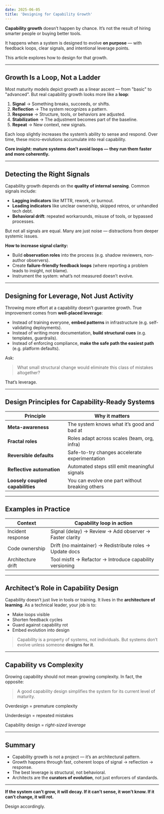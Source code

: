 ```yaml
---
date: 2025-06-05
title: 'Designing for Capability Growth'
---
```


**Capability growth** doesn’t happen by chance. It’s not the result of hiring smarter people or buying better tools.

It happens when a system is designed to evolve **on purpose** — with feedback loops, clear signals, and intentional leverage points.

This article explores how to design for that growth.

---

## Growth Is a Loop, Not a Ladder

Most maturity models depict growth as a linear ascent — from "basic" to "advanced". But real capability growth looks more like a **loop**:

1. **Signal** → Something breaks, succeeds, or shifts.
2. **Reflection** → The system recognizes a pattern.
3. **Response** → Structure, tools, or behaviors are adjusted.
4. **Stabilization** → The adjustment becomes part of the baseline.
5. **Repeat** → New context, new signals.

Each loop slightly increases the system’s ability to sense and respond. Over time, these micro-evolutions accumulate into real capability.

**Core insight: mature systems don’t avoid loops — they run them faster and more coherently.**

---

## Detecting the Right Signals

Capability growth depends on the **quality of internal sensing**. Common signals include:

* **Lagging indicators** like MTTR, rework, or burnout.
* **Leading indicators** like unclear ownership, skipped retros, or unhandled tech debt.
* **Behavioral drift**: repeated workarounds, misuse of tools, or bypassed processes.

But not all signals are equal. Many are just noise — distractions from deeper systemic issues.

**How to increase signal clarity:**

* Build **observation roles** into the process (e.g. shadow reviewers, non-author observers).
* Create **failure-friendly feedback loops** (where reporting a problem leads to insight, not blame).
* Instrument the system: what’s not measured doesn’t evolve.

---

## Designing for Leverage, Not Just Activity

Throwing more effort at a capability doesn’t guarantee growth. True improvement comes from **well-placed leverage**:

* Instead of training everyone, **embed patterns** in infrastructure (e.g. self-validating deployments).
* Instead of writing more documentation, **build structural cues** (e.g. templates, guardrails).
* Instead of enforcing compliance, **make the safe path the easiest path** (e.g. platform defaults).

Ask:

> What small structural change would eliminate this class of mistakes altogether?

That’s leverage.

---

## Design Principles for Capability-Ready Systems

| Principle                        | Why it matters                                  |
| -------------------------------- | ----------------------------------------------- |
| **Meta-awareness**               | The system knows what it’s good and bad at      |
| **Fractal roles**                | Roles adapt across scales (team, org, infra)    |
| **Reversible defaults**          | Safe-to-try changes accelerate experimentation  |
| **Reflective automation**        | Automated steps still emit meaningful signals   |
| **Loosely coupled capabilities** | You can evolve one part without breaking others |

---

## Examples in Practice

| Context            | Capability loop in action                                |
| ------------------ | -------------------------------------------------------- |
| Incident response  | Signal (delay) → Review → Add observer → Faster clarity  |
| Code ownership     | Drift (no maintainer) → Redistribute roles → Update docs |
| Architecture drift | Tool misfit → Refactor → Introduce capability versioning |

---

## Architect’s Role in Capability Design

Capability doesn’t just live in tools or training. It lives in the **architecture of learning**. As a technical leader, your job is to:

* Make loops visible
* Shorten feedback cycles
* Guard against capability rot
* Embed evolution into design

> Capability is a property of systems, not individuals.
> But systems don’t evolve unless someone **designs for it**.

---

## Capability vs Complexity

Growing capability should not mean growing complexity. In fact, the opposite:

> A good capability design simplifies the system for its current level of maturity.

Overdesign = premature complexity

Underdesign = repeated mistakes

Capability design = *right-sized leverage*

---

## Summary

* Capability growth is not a project — it’s an architectural pattern.
* Growth happens through fast, coherent loops of signal → reflection → response.
* The best leverage is structural, not behavioral.
* Architects are the **curators of evolution**, not just enforcers of standards.

---

**If the system can’t grow, it will decay. If it can’t sense, it won’t know. If it can’t change, it will rot.**

Design accordingly.